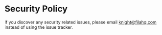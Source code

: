 # Security Policy

If you discover any security related issues, please email knight@filahq.com instead of using the issue tracker.
